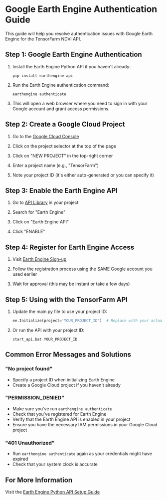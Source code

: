 # Google Earth Engine Authentication Guide

This guide will help you resolve authentication issues with Google Earth Engine for the TensorFarm NDVI API.

## Step 1: Google Earth Engine Authentication

1. Install the Earth Engine Python API if you haven't already:

    ```
    pip install earthengine-api
    ```

2. Run the Earth Engine authentication command:

    ```
    earthengine authenticate
    ```

3. This will open a web browser where you need to sign in with your Google account
   and grant access permissions.

## Step 2: Create a Google Cloud Project

1. Go to the [Google Cloud Console](https://console.cloud.google.com/)

2. Click on the project selector at the top of the page

3. Click on "NEW PROJECT" in the top-right corner

4. Enter a project name (e.g., "TensorFarm")

5. Note your project ID (it's either auto-generated or you can specify it)

## Step 3: Enable the Earth Engine API

1. Go to [API Library](https://console.cloud.google.com/apis/library) in your project

2. Search for "Earth Engine"

3. Click on "Earth Engine API"

4. Click "ENABLE"

## Step 4: Register for Earth Engine Access

1. Visit [Earth Engine Sign-up](https://signup.earthengine.google.com/)

2. Follow the registration process using the SAME Google account you used earlier

3. Wait for approval (this may be instant or take a few days)

## Step 5: Using with the TensorFarm API

1. Update the main.py file to use your project ID:

    ```python
    ee.Initialize(project='YOUR_PROJECT_ID')  # Replace with your actual project ID
    ```

2. Or run the API with your project ID:
    ```
    start_api.bat YOUR_PROJECT_ID
    ```

## Common Error Messages and Solutions

### "No project found"

-   Specify a project ID when initializing Earth Engine
-   Create a Google Cloud project if you haven't already

### "PERMISSION_DENIED"

-   Make sure you've run `earthengine authenticate`
-   Check that you've registered for Earth Engine
-   Verify that the Earth Engine API is enabled in your project
-   Ensure you have the necessary IAM permissions in your Google Cloud project

### "401 Unauthorized"

-   Run `earthengine authenticate` again as your credentials might have expired
-   Check that your system clock is accurate

## For More Information

Visit the [Earth Engine Python API Setup Guide](https://developers.google.com/earth-engine/guides/python_install)
